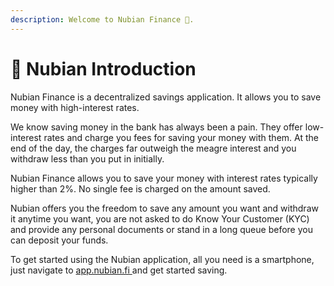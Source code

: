 ```yaml
---
description: Welcome to Nubian Finance 👋.
---
```


# 👋 Nubian Introduction

Nubian Finance is a decentralized savings application. It allows you to save money with high-interest rates.&#x20;

We know saving money in the bank has always been a pain. They offer low-interest rates and charge you fees for saving your money with them. At the end of the day, the charges far outweigh the meagre interest and you withdraw less than you put in initially.&#x20;

Nubian Finance allows you to save your money with interest rates typically higher than 2%. No single fee is charged on the amount saved.&#x20;

Nubian offers you the freedom to save any amount you want and withdraw it anytime you want, you are not asked to do Know Your Customer (KYC) and provide any personal documents or stand in a long queue before you can deposit your funds.&#x20;

To get started using the Nubian application, all you need is a smartphone, just navigate to [app.nubian.fi ](https://app.gitbook.com/o/-MjEXC7c-JaMUV\_saKA-/s/-MjH29tAXWR37NNVM7u5/)and get started saving.

